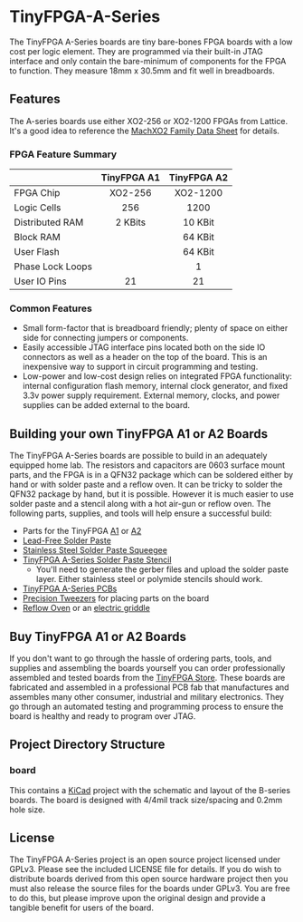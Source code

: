 # TinyFPGA-A-Series
The TinyFPGA A-Series boards are tiny bare-bones FPGA boards with a low cost per logic element.  They are programmed via their built-in JTAG interface and only contain the bare-minimum of components for the FPGA to function.  They measure 18mm x 30.5mm and fit well in breadboards.

## Features
The A-series boards use either XO2-256 or XO2-1200 FPGAs from Lattice.  It's a good idea to reference the [MachXO2 Family Data Sheet](http://www.latticesemi.com/~/media/LatticeSemi/Documents/DataSheets/MachXO23/MachXO2FamilyDataSheet.pdf?document_id=38834) for details.

### FPGA Feature Summary
|                  | TinyFPGA A1 | TinyFPGA A2 |
|------------------|:-----------:|:-----------:|
| FPGA Chip        |   XO2-256   |   XO2-1200  |
| Logic Cells      |     256     |     1200    |
| Distributed RAM  |   2 KBits   |   10 KBit   | 
| Block RAM        |             |   64 KBit   |
| User Flash       |             |   64 KBit   |
| Phase Lock Loops |             |      1      |
| User IO Pins     |     21      |     21      |

### Common Features
+ Small form-factor that is breadboard friendly; plenty of space on either side for connecting jumpers or components.
+ Easily accessible JTAG interface pins located both on the side IO connectors as well as a header on the top of the board.  This is an inexpensive way to support in circuit programming and testing.
+ Low-power and low-cost design relies on integrated FPGA functionality: internal configuration flash memory, internal clock generator, and fixed 3.3v power supply requirement.  External memory, clocks, and power supplies can be added external to the board.

## Building your own TinyFPGA A1 or A2 Boards
The TinyFPGA A-Series boards are possible to build in an adequately equipped home lab.  The resistors and capacitors are 0603 surface mount parts, and the FPGA is in a QFN32 package which can be soldered either by hand or with solder paste and a reflow oven.  It can be tricky to solder the QFN32 package by hand, but it is possible.  However it is much easier to use solder paste and a stencil along with a hot air-gun or reflow oven.  The following parts, supplies, and tools will help ensure a successful build:
+ Parts for the TinyFPGA [A1](https://octopart.com/bom-tool/Xj5vAWfE) or [A2](https://octopart.com/bom-tool/Cm0HpT6j)
+ [Lead-Free Solder Paste](https://www.amazon.com/gp/product/B00HKK6XHC)
+ [Stainless Steel Solder Paste Squeegee](http://dirtypcbs.com/store/details/14/solder-paste-squeegee)
+ [TinyFPGA A-Series Solder Paste Stencil](https://www.oshstencils.com)
  + You'll need to generate the gerber files and upload the solder paste layer.  Either stainless steel or polymide stencils should work.
+ [TinyFPGA A-Series PCBs](https://oshpark.com/shared_projects/2xu90fiY)
+ [Precision Tweezers](https://www.amazon.com/Precision-Anti-static-Marrywindix-Electronics-Jewelry-making/dp/B00DVIEJ14) for placing parts on the board
+ [Reflow Oven](http://www.whizoo.com/) or an [electric griddle](https://www.amazon.com/Presto-07211-Liddle-Griddle/dp/B00006IUWL)

## Buy TinyFPGA A1 or A2 Boards
If you don't want to go through the hassle of ordering parts, tools, and supplies and assembling the boards yourself you can order professionally assembled and tested boards from the [TinyFPGA Store](https://www.tindie.com/stores/tinyfpga/).  These boards are fabricated and assembled in a professional PCB fab that manufactures and assembles many other consumer, industrial and military electronics.  They go through an automated testing and programming process to ensure the board is healthy and ready to program over JTAG.

## Project Directory Structure
### board
This contains a [KiCad](http://kicad.org/) project with the schematic and layout of the B-series boards.  The board is designed with 4/4mil track size/spacing and 0.2mm hole size.

## License
The TinyFPGA A-Series project is an open source project licensed under GPLv3.  Please see the included LICENSE file for details.  If you do wish to distribute boards derived from this open source hardware project then you must also release the source files for the boards under GPLv3.  You are free to do this, but please improve upon the original design and provide a tangible benefit for users of the board.

